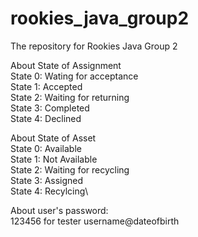 # rookies_java_group2
The repository for Rookies Java Group 2

About State of Assignment\
State 0: Wating for acceptance\
State 1: Accepted\
State 2: Waiting for returning\
State 3: Completed\
State 4: Declined

About State of Asset\
State 0: Available\
State 1: Not Available\
State 2: Waiting for recycling\
State 3: Assigned\
State 4: Recylcing\

About user's password:\
123456 for tester
username@dateofbirth
